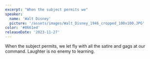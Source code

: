 ```yaml
---
excerpt: "When the subject permits we"
speaker:
  name: 'Walt Disney'
  picture: '/assets/images/Walt_Disney_1946_cropped_100x100.JPG'
color: '#8661ed'
releaseDate: '2023-11-27'
---
```

When the subject permits, we let fly with all the satire and gags at our command. Laughter is no enemy to learning.
